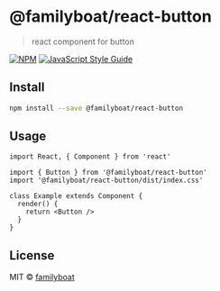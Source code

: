 # @familyboat/react-button

> react component for button

[![NPM](https://img.shields.io/npm/v/@familyboat/react-button.svg)](https://www.npmjs.com/package/@familyboat/react-button) [![JavaScript Style Guide](https://img.shields.io/badge/code_style-standard-brightgreen.svg)](https://standardjs.com)

## Install

```bash
npm install --save @familyboat/react-button
```

## Usage

```tsx
import React, { Component } from 'react'

import { Button } from '@familyboat/react-button'
import '@familyboat/react-button/dist/index.css'

class Example extends Component {
  render() {
    return <Button />
  }
}
```

## License

MIT © [familyboat](https://github.com/familyboat)
